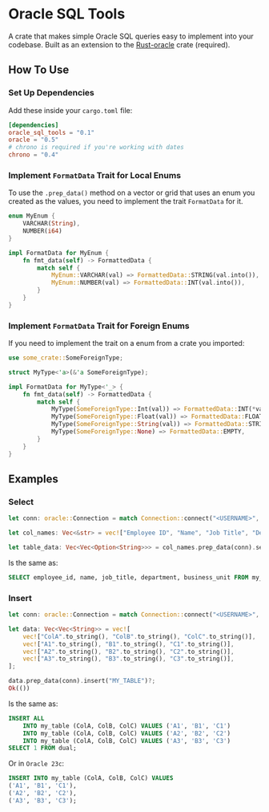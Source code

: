 # Oracle SQL Tools


A crate that makes simple Oracle SQL queries easy to implement into your codebase. Built as an extension to the [Rust-oracle](https://crates.io/crates/oracle) crate (required).

## How To Use

### Set Up Dependencies
Add these inside your `cargo.toml` file:
```toml
[dependencies]
oracle_sql_tools = "0.1"
oracle = "0.5"
# chrono is required if you're working with dates 
chrono = "0.4"
```

### Implement `FormatData` Trait for Local Enums
To use the `.prep_data()` method on a vector or grid that uses an enum you created as the values,  you need to implement the trait `FormatData` for it.
```rust
enum MyEnum {
    VARCHAR(String),
    NUMBER(i64)
}

impl FormatData for MyEnum {
    fn fmt_data(self) -> FormattedData {
        match self {
            MyEnum::VARCHAR(val) => FormattedData::STRING(val.into()),
            MyEnum::NUMBER(val) => FormattedData::INT(val.into()),
        }
    }
}
```

### Implement `FormatData` Trait for Foreign Enums
If you need to implement the trait on a enum from a crate you imported:
```rust
use some_crate::SomeForeignType;

struct MyType<'a>(&'a SomeForeignType);

impl FormatData for MyType<'_> {
    fn fmt_data(self) -> FormattedData {
        match self {
            MyType(SomeForeignType::Int(val)) => FormattedData::INT(*val),
            MyType(SomeForeignType::Float(val)) => FormattedData::FLOAT(*val),
            MyType(SomeForeignType::String(val)) => FormattedData::STRING(val.to_owned()),
            MyType(SomeForeignType::None) => FormattedData::EMPTY,
        }
    }
}
```

## Examples

### Select
``` rust
let conn: oracle::Connection = match Connection::connect("<USERNAME>", "<PASSWORD>", "<IP ADDRESS>")?; 

let col_names: Vec<&str> = vec!["Employee ID", "Name", "Job Title", "Department", "Business Unit"];

let table_data: Vec<Vec<Option<String>>> = col_names.prep_data(conn).select("MY_TABLE")?;
```
Is the same as:
```sql
SELECT employee_id, name, job_title, department, business_unit FROM my_table;
```

### Insert
```rust
let conn: oracle::Connection = match Connection::connect("<USERNAME>", "<PASSWORD>", "<IP ADDRESS>")?; 

let data: Vec<Vec<String>> = vec![
    vec!["ColA".to_string(), "ColB".to_string(), "ColC".to_string()],
    vec!["A1".to_string(), "B1".to_string(), "C1".to_string()],
    vec!["A2".to_string(), "B2".to_string(), "C2".to_string()],
    vec!["A3".to_string(), "B3".to_string(), "C3".to_string()],
];

data.prep_data(conn).insert("MY_TABLE")?;
Ok(())
```
Is the same as:
```sql
INSERT ALL
    INTO my_table (ColA, ColB, ColC) VALUES ('A1', 'B1', 'C1')
    INTO my_table (ColA, ColB, ColC) VALUES ('A2', 'B2', 'C2')
    INTO my_table (ColA, ColB, ColC) VALUES ('A3', 'B3', 'C3')
SELECT 1 FROM dual;
```
Or in `Oracle 23c`:
```sql
INSERT INTO my_table (ColA, ColB, ColC) VALUES 
('A1', 'B1', 'C1'),
('A2', 'B2', 'C2'),
('A3', 'B3', 'C3');
```